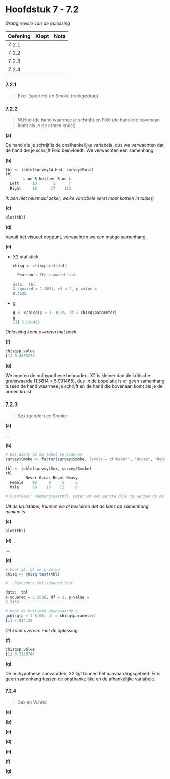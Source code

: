 # Hoofdstuk 7 - 7.2

*Graag revisie van de oplossing*

| Oefening | Klopt | Nota |
| -------- | ----- | ---- |
| 7.2.1    |       |      |
| 7.2.2    |       |      |
| 7.2.3    |       |      |
| 7.2.4    |       |      |

### 7.2.1

> Exer (sporten) en Smoke (rookgedrag)

### 7.2.2

> W.Hnd (de hand waarmee je schrijft) en Fold (de hand die bovenaan komt als je de armen
> kruist)

**(a)**

De hand die je schrijf is de onafhankelijke variabele, dus we verwachten dat de hand die je schrijft Fold beïnvloedt. We verwachten een samenhang.

**(b)**

```R
tbl <- table(survey$W.Hnd, survey$Fold)
tbl
        L on R Neither R on L
  Left      10       1      7
  Right     88      17    113
```

*Ik ben niet helemaal zeker, welke variabele eerst moet komen in table()*

**(c)**

```R
plot(tbl)
```

**(d)**

Vanuit het visueel oogpunt, verwachten we een matige samenhang.

**(e)**

* X2 statistiek

  ```R
  chisq <- chisq.test(tbl)
  
  	Pearson's Chi-squared test
  
  data:  tbl
  X-squared = 1.5814, df = 2, p-value =
  0.4535
  ```

* g

  ```R
  g <- qchisq(p = 1- 0.05, df = chisq$parameter)
  g
  [1] 5.991465
  ```


*Oplossing komt overeen met boek*

**(f)**

```R
chisq$p.value
[1] 0.4535275
```

**(g)**

We moeten de nulhypothese behouden. X2 is kleiner dan de kritische grenswaarde (1.5814 < 5.991465), dus in de populatie is er geen samenhang tussen de hand waarmee je schrijft en de hand die bovenaan komt als je de armen kruist.

### 7.2.3

> Sex (gender) en Smoke

**(a)**

...

**(b)**

```R
# Dit dient om de tabel te ordenen
survey$Smoke <- factor(survey$Smoke, levels = c("Never", "Occas", "Regul", "Heavy"))

tbl <- table(survey$Sex, survey$Smoke)
tbl
         Never Occas Regul Heavy
  Female    99     9     5     5
  Male      89    10    12     6

# Eventueel: addmargins(tbl), beter om een eerste blik te werpen op de gegevens
```

*Uit de kruistabel, kunnen we al besluiten dat de kans op samenhang miniem is*

**(c)**

```R
plot(tbl)
```

**(d)**

....

**(e)**

```r
# Voor x2, df en p-value
chisq <- chisq.test(tbl)

#	Pearson's Chi-squared test

data:  tbl
X-squared = 3.5536, df = 3, p-value =
0.3139

# Voor de kritieke grenswaarde g
qchisq(p = 1-0.05, df = chisq$parameter)
[1] 7.814728
```

*Dit komt overeen met de oplossing*

**(f)**

```R
chisq$p.value
[1] 0.3138744
```

**(g)**

De nulhypothese aanvaarden, X2 ligt binnen het aanvaardingsgebied. Er is geen samenhang tussen de onafhankelijke en de afhankelijke variabele.

#### 7.2.4

> Sex en W.hnd

**(a)**

**(b)**

**(c)**

**(d)**

**(e)**

**(f)**

**(g)**





